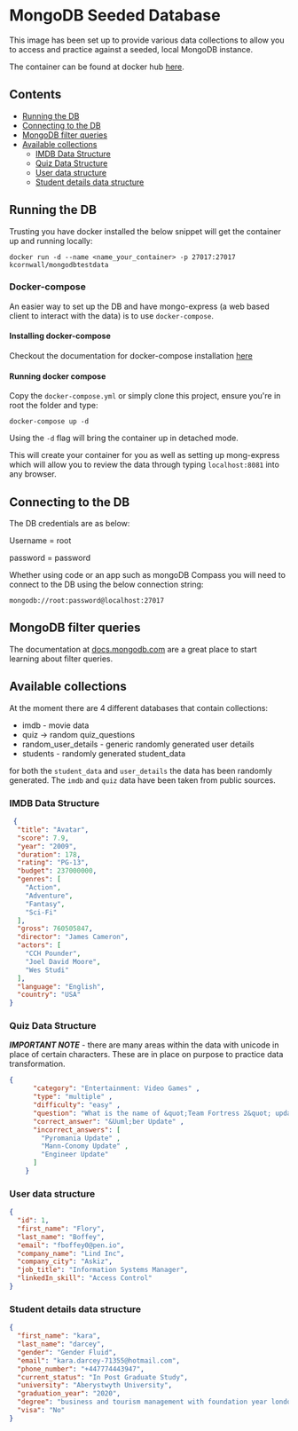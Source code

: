 # MongoDB Seeded Database

This image has been set up to provide various data collections to allow you to access and practice against a seeded, local MongoDB instance.

The container can be found at docker hub [here](https://hub.docker.com/repository/docker/kcornwall/mongodbtestdata/general).

## Contents

* [Running the DB](#running-the-db)
* [Connecting to the DB](#connecting-to-the-db)
* [MongoDB filter queries](#mongodb-filter-queries)
* [Available collections](#available-collections)
  * [IMDB Data Structure](#imdb-data-structure)
  * [Quiz Data Structure](#quiz-data-structure)
  * [User data structure](#user-data-structure)
  * [Student details data structure](#student-details-data-structure)

## Running the DB

Trusting you have docker installed the below snippet will get the container up and running locally:

`docker run -d --name <name_your_container> -p 27017:27017 kcornwall/mongodbtestdata`

### Docker-compose

An easier way to set up the DB and have mongo-express (a web based client to interact with the data) is to use `docker-compose`.

#### Installing docker-compose

Checkout the documentation for docker-compose installation [here](https://docs.docker.com/compose/install/)

#### Running docker compose

Copy the `docker-compose.yml` or simply clone this project, ensure you're in root the folder and type:

`docker-compose up -d`

Using the `-d` flag will bring the container up in detached mode.

This will create your container for you as well as setting up mong-express which will allow you to review the data through typing `localhost:8081` into any browser.

## Connecting to the DB

The DB credentials are as below:

Username = root

password = password

Whether using code or an app such as mongoDB Compass you will need to connect to the DB using the below connection string:

`mongodb://root:password@localhost:27017`

## MongoDB filter queries

The documentation at [docs.mongodb.com](https://docs.mongodb.com/compass/current/query/filter/) are a great place to start learning about filter queries.

## Available collections

At the moment there are 4 different databases that contain collections:

* imdb - movie data
* quiz -> random quiz_questions
* random_user_details - generic randomly generated user details
* students - randomly generated student_data

for both the `student_data` and `user_details` the data has been randomly generated. The `imdb` and `quiz` data have been taken from public sources.

### IMDB Data Structure

```json
 {
  "title": "Avatar",
  "score": 7.9,
  "year": "2009",
  "duration": 178,
  "rating": "PG-13",
  "budget": 237000000,
  "genres": [
    "Action",
    "Adventure",
    "Fantasy",
    "Sci-Fi"
  ],
  "gross": 760505847,
  "director": "James Cameron",
  "actors": [
    "CCH Pounder",
    "Joel David Moore",
    "Wes Studi"
  ],
  "language": "English",
  "country": "USA"
}
```

### Quiz Data Structure

***IMPORTANT NOTE*** - there are many areas within the data with unicode in place of certain characters. These are in place on purpose to practice data transformation.

```json
{
      "category": "Entertainment: Video Games" ,
      "type": "multiple" ,
      "difficulty": "easy" ,
      "question": "What is the name of &quot;Team Fortress 2&quot; update, in which it became Free-to-play?" ,
      "correct_answer": "&Uuml;ber Update" ,
      "incorrect_answers": [
        "Pyromania Update" ,
        "Mann-Conomy Update" ,
        "Engineer Update"
      ]
    }
```

### User data structure

```json
{
  "id": 1,
  "first_name": "Flory",
  "last_name": "Boffey",
  "email": "fboffey0@pen.io",
  "company_name": "Lind Inc",
  "company_city": "Askiz",
  "job_title": "Information Systems Manager",
  "linkedIn_skill": "Access Control"
}
```

### Student details data structure

```json
{
  "first_name": "kara",
  "last_name": "darcey",
  "gender": "Gender Fluid",
  "email": "kara.darcey-71355@hotmail.com",
  "phone_number": "+447774443947",
  "current_status": "In Post Graduate Study",
  "university": "Aberystwyth University",
  "graduation_year": "2020",
  "degree": "business and tourism management with foundation year london",
  "visa": "No"
}
```
